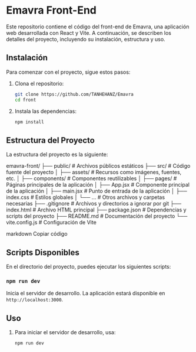 # Emavra Front-End

Este repositorio contiene el código del front-end de Emavra, una aplicación web desarrollada con React y Vite. A continuación, se describen los detalles del proyecto, incluyendo su instalación, estructura y uso.

## Instalación

Para comenzar con el proyecto, sigue estos pasos:

1. Clona el repositorio:
    ```bash
    git clone https://github.com/TANHEHANZ/Emavra
    cd front
    ```

2. Instala las dependencias:
    ```bash
    npm install
    ```

## Estructura del Proyecto

La estructura del proyecto es la siguiente:

emavra-front/
├── public/ # Archivos públicos estáticos
├── src/ # Código fuente del proyecto
│ ├── assets/ # Recursos como imágenes, fuentes, etc.
│ ├── components/ # Componentes reutilizables
│ ├── pages/ # Páginas principales de la aplicación
│ ├── App.jsx # Componente principal de la aplicación
│ ├── main.jsx # Punto de entrada de la aplicación
│ ├── index.css # Estilos globales
│ └── ... # Otros archivos y carpetas necesarias
├── .gitignore # Archivos y directorios a ignorar por git
├── index.html # Archivo HTML principal
├── package.json # Dependencias y scripts del proyecto
├── README.md # Documentación del proyecto
└── vite.config.js # Configuración de Vite

markdown
Copiar código

## Scripts Disponibles

En el directorio del proyecto, puedes ejecutar los siguientes scripts:

### `npm run dev`

Inicia el servidor de desarrollo. La aplicación estará disponible en `http://localhost:3000`.


## Uso

1. Para iniciar el servidor de desarrollo, usa:
    ```bash
    npm run dev
    ```
